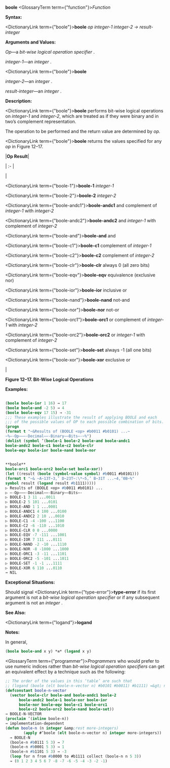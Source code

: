 **boole** <GlossaryTerm  term={"function"}><i>Function</i></GlossaryTerm>

**Syntax:**

<DictionaryLink  term={"boole"}><b>boole</b></DictionaryLink> *op integer-1 integer-2 → result-integer*

**Arguments and Values:**

*Op*—a *bit-wise logical operation specifier* .

*integer-1*—an *integer* .

<DictionaryLink  term={"boole"}><b>boole</b></DictionaryLink>

*integer-2*—an *integer* .

*result-integer*—an *integer* .

**Description:**

<DictionaryLink  term={"boole"}><b>boole</b></DictionaryLink> performs bit-wise logical operations on *integer-1* and *integer-2*, which are treated as if they were binary and in two’s complement representation.

The operation to be performed and the return value are determined by *op*.

<DictionaryLink  term={"boole"}><b>boole</b></DictionaryLink> returns the values specified for any *op* in Figure 12–17.

|**Op Result**|

| :- |

|<p><DictionaryLink  term={"boole-1"}><b>boole-1</b></DictionaryLink> *integer-1* </p><p><DictionaryLink  term={"boole-2"}><b>boole-2</b></DictionaryLink> *integer-2* </p><p><DictionaryLink  term={"boole-andc1"}><b>boole-andc1</b></DictionaryLink> and complement of *integer-1* with *integer-2* </p><p><DictionaryLink  term={"boole-andc2"}><b>boole-andc2</b></DictionaryLink> and *integer-1* with complement of *integer-2* </p><p><DictionaryLink  term={"boole-and"}><b>boole-and</b></DictionaryLink> and </p><p><DictionaryLink  term={"boole-c1"}><b>boole-c1</b></DictionaryLink> complement of *integer-1* </p><p><DictionaryLink  term={"boole-c2"}><b>boole-c2</b></DictionaryLink> complement of *integer-2* </p><p><DictionaryLink  term={"boole-clr"}><b>boole-clr</b></DictionaryLink> always 0 (all zero bits) </p><p><DictionaryLink  term={"boole-eqv"}><b>boole-eqv</b></DictionaryLink> equivalence (exclusive nor) </p><p><DictionaryLink  term={"boole-ior"}><b>boole-ior</b></DictionaryLink> inclusive or </p><p><DictionaryLink  term={"boole-nand"}><b>boole-nand</b></DictionaryLink> not-and </p><p><DictionaryLink  term={"boole-nor"}><b>boole-nor</b></DictionaryLink> not-or </p><p><DictionaryLink  term={"boole-orc1"}><b>boole-orc1</b></DictionaryLink> or complement of *integer-1* with *integer-2* </p><p><DictionaryLink  term={"boole-orc2"}><b>boole-orc2</b></DictionaryLink> or *integer-1* with complement of *integer-2* </p><p><DictionaryLink  term={"boole-set"}><b>boole-set</b></DictionaryLink> always -1 (all one bits) </p><p><DictionaryLink  term={"boole-xor"}><b>boole-xor</b></DictionaryLink> exclusive or</p>|

**Figure 12–17. Bit-Wise Logical Operations**

**Examples:**

```lisp
 
(boole boole-ior 1 16) → 17 
(boole boole-and -2 5) → 4 
(boole boole-eqv 17 15) → -31 
;;; These examples illustrate the result of applying BOOLE and each 
;;; of the possible values of OP to each possible combination of bits. 
(progn 
(format t "~&Results of (BOOLE <op> #b0011 #b0101) ...~ 
~%–-Op–––-Decimal––-Binary––Bits–-~%") 
(dolist (symbol ’(boole-1 boole-2 boole-and boole-andc1 
boole-andc2 boole-c1 boole-c2 boole-clr 
boole-eqv boole-ior boole-nand boole-nor 
 
 
**boole** 
boole-orc1 boole-orc2 boole-set boole-xor)) 
(let ((result (boole (symbol-value symbol) #b0011 #b0101))) 
(format t "~& ~A~13T~3,’ D~23T~:\*~5,’ B~31T ...~4,’0B~%" 
symbol result (logand result #b1111))))) 
▷ Results of (BOOLE <op> #b0011 #b0101) ... 
▷ –-Op–––-Decimal––-Binary––Bits–- 
▷ BOOLE-1 3 11 ...0011 
▷ BOOLE-2 5 101 ...0101 
▷ BOOLE-AND 1 1 ...0001 
▷ BOOLE-ANDC1 4 100 ...0100 
▷ BOOLE-ANDC2 2 10 ...0010 
▷ BOOLE-C1 -4 -100 ...1100 
▷ BOOLE-C2 -6 -110 ...1010 
▷ BOOLE-CLR 0 0 ...0000 
▷ BOOLE-EQV -7 -111 ...1001 
▷ BOOLE-IOR 7 111 ...0111 
▷ BOOLE-NAND -2 -10 ...1110 
▷ BOOLE-NOR -8 -1000 ...1000 
▷ BOOLE-ORC1 -3 -11 ...1101 
▷ BOOLE-ORC2 -5 -101 ...1011 
▷ BOOLE-SET -1 -1 ...1111 
▷ BOOLE-XOR 6 110 ...0110 
→ NIL 
```

**Exceptional Situations:**

Should signal <DictionaryLink  term={"type-error"}><b>type-error</b></DictionaryLink> if its first argument is not a *bit-wise logical operation specifier* or if any subsequent argument is not an *integer* .

**See Also:**

<DictionaryLink  term={"logand"}><b>logand</b></DictionaryLink>

**Notes:**

In general,

```lisp
(boole boole-and x y) *≡* (logand x y)
```

<GlossaryTerm  term={"programmer"}><i>Programmers</i></GlossaryTerm> who would prefer to use numeric indices rather than *bit-wise logical operation specifiers* can get an equivalent effect by a technique such as the following:

```lisp
;; The order of the values in this ‘table’ are such that
;; (logand (boole (elt boole-n-vector n) #b0101 #b0011) #b1111) =&gt; n
(defconstant boole-n-vector
  (vector boole-clr boole-and boole-andc1 boole-2
	  boole-andc2 boole-1 boole-xor boole-ior
	  boole-nor boole-eqv boole-c1 boole-orc1
	  boole-c2 boole-orc2 boole-nand boole-set))
→ BOOLE-N-VECTOR
(proclaim ’(inline boole-n))
→ implementation-dependent
(defun boole-n (n integer &amp;rest more-integers)
		(apply #’boole (elt boole-n-vector n) integer more-integers))
  → BOOLE-N
  (boole-n #b0111 5 3) → 7
  (boole-n #b0001 5 3) → 1
  (boole-n #b1101 5 3) → -3
  (loop for n from #b0000 to #b1111 collect (boole-n n 5 3))
  → (0 1 2 3 4 5 6 7 -8 -7 -6 -5 -4 -3 -2 -1)
```
